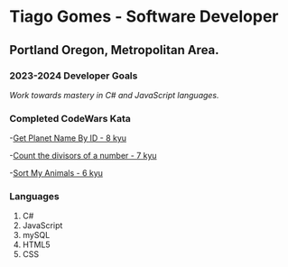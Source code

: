 # Tiago Gomes - Software Developer
## Portland Oregon, Metropolitan Area.
### **2023-2024 Developer Goals**
*Work towards mastery in C# and JavaScript languages.*

<!-- *Develop more solid understandings of the fundamental concepts in Object Oriented programming*

*Maximize my productivity and performance by creating a polished schedule that allows my skills as a developer to thrive.*

*Become more comfortable using mySQL and other tools like docker to create larger scale, database centered applications.* -->






### Completed CodeWars Kata
-[Get Planet Name By ID - 8 kyu](https://www.codewars.com/kata/515e188a311df01cba000003/train/javascript)

-[Count the divisors of a number - 7 kyu](https://www.codewars.com/kata/542c0f198e077084c0000c2e/train/javascript)

-[Sort My Animals - 6 kyu](https://www.codewars.com/kata/58ff1c8b13b001a5a50005b4/train/javascript)



### **Languages**
1. C#
2. JavaScript
3. mySQL
4. HTML5
5. CSS


